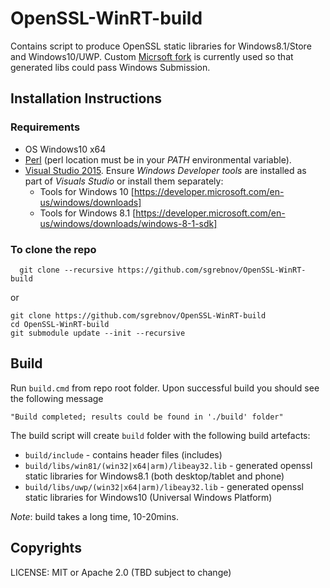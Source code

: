 # OpenSSL-WinRT-build

Contains script to produce OpenSSL static libraries for Windows8.1/Store and Windows10/UWP. Custom [Micrsoft fork](https://github.com/Microsoft/openssl/tree/OpenSSL_1_0_2_WinRT-stable) is currently used so that generated libs could pass Windows Submission.

## Installation Instructions

### Requirements

* OS Windows10 x64
* [Perl](http://www.activestate.com/activeperl) (perl location must be in your *PATH* environmental variable).
* [Visual Studio 2015](https://www.visualstudio.com/en-us/downloads/download-visual-studio-vs.aspx). Ensure *Windows Developer tools* are installed as part of *Visuals Studio* or install them separately:
   - Tools for Windows 10 [https://developer.microsoft.com/en-us/windows/downloads]
   - Tools for Windows 8.1 [https://developer.microsoft.com/en-us/windows/downloads/windows-8-1-sdk]

### To clone the repo

```
  git clone --recursive https://github.com/sgrebnov/OpenSSL-WinRT-build
```
or
```
git clone https://github.com/sgrebnov/OpenSSL-WinRT-build
cd OpenSSL-WinRT-build
git submodule update --init --recursive
```

## Build

Run `build.cmd` from repo root folder. Upon successful build you should see the following message
```
"Build completed; results could be found in './build' folder"
```
The build script will create `build` folder with the following build artefacts:

* `build/include` - contains header files (includes)
* `build/libs/win81/(win32|x64|arm)/libeay32.lib` - generated openssl static libraries for Windows8.1 (both desktop/tablet and phone)
* `build/libs/uwp/(win32|x64|arm)/libeay32.lib` - generated openssl static libraries for Windows10 (Universal Windows Platform)

_Note_: build takes a long time, 10-20mins.

## Copyrights ##
LICENSE: MIT or Apache 2.0 (TBD subject to change)
